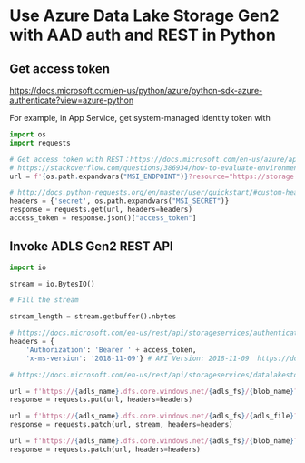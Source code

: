 # Use Azure Data Lake Storage Gen2 with AAD auth and REST in Python

## Get access token

https://docs.microsoft.com/en-us/python/azure/python-sdk-azure-authenticate?view=azure-python

For example, in App Service, get system-managed identity token with

```py
import os
import requests

# Get access token with REST：https://docs.microsoft.com/en-us/azure/app-service/overview-managed-identity#rest-protocol-examples
# https://stackoverflow.com/questions/386934/how-to-evaluate-environment-variables-into-a-string-in-python
url = f'{os.path.expandvars("MSI_ENDPOINT")}?resource="https://storage.azure.com/&api-version=2017-09-01'

# http://docs.python-requests.org/en/master/user/quickstart/#custom-headers
headers = {'secret', os.path.expandvars("MSI_SECRET")}
response = requests.get(url, headers=headers)
access_token = response.json()["access_token"]
```

## Invoke ADLS Gen2 REST API

```py
import io

stream = io.BytesIO()

# Fill the stream

stream_length = stream.getbuffer().nbytes

# https://docs.microsoft.com/en-us/rest/api/storageservices/authenticate-with-azure-active-directory
headers = {
    'Authorization': 'Bearer ' + access_token,
    'x-ms-version': '2018-11-09'} # API Version: 2018-11-09  https://docs.microsoft.com/en-us/rest/api/storageservices/datalakestoragegen2/path/update

# https://docs.microsoft.com/en-us/rest/api/storageservices/datalakestoragegen2/path/update

url = f'https://{adls_name}.dfs.core.windows.net/{adls_fs}/{blob_name}?resource=file'
response = requests.put(url, headers=headers)

url = f'https://{adls_name}.dfs.core.windows.net/{adls_fs}/{adls_file}?action=append&position=0'
response = requests.patch(url, stream, headers=headers)

url = f'https://{adls_name}.dfs.core.windows.net/{adls_fs}/{blob_name}?action=flush&position={stream_length}'
response = requests.patch(url, headers=headers)
```
